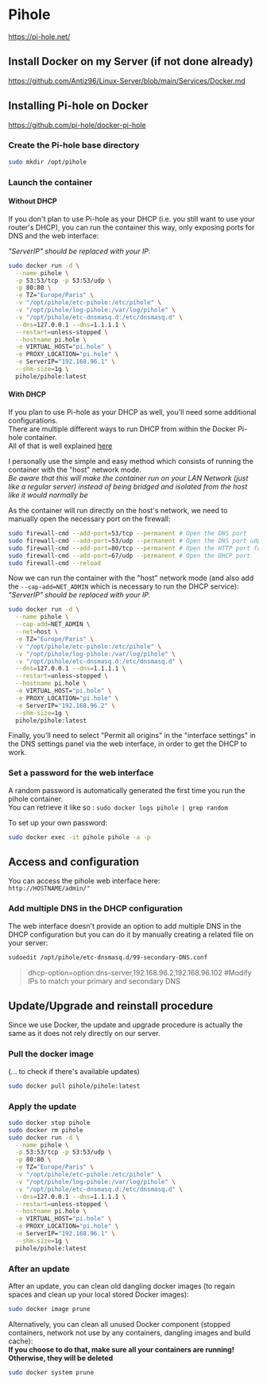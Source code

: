 # Pihole

<https://pi-hole.net/>

## Install Docker on my Server (if not done already)

<https://github.com/Antiz96/Linux-Server/blob/main/Services/Docker.md>

## Installing Pi-hole on Docker

<https://github.com/pi-hole/docker-pi-hole>

### Create the Pi-hole base directory

```bash
sudo mkdir /opt/pihole
```

### Launch the container

#### Without DHCP

If you don't plan to use Pi-hole as your DHCP (i.e. you still want to use your router's DHCP), you can run the container this way, only exposing ports for DNS and the web interface:

*"ServerIP" should be replaced with your IP.*

```bash
sudo docker run -d \
  --name pihole \
  -p 53:53/tcp -p 53:53/udp \
  -p 80:80 \
  -e TZ="Europe/Paris" \
  -v "/opt/pihole/etc-pihole:/etc/pihole" \
  -v "/opt/pihole/log-pihole:/var/log/pihole" \
  -v "/opt/pihole/etc-dnsmasq.d:/etc/dnsmasq.d" \
  --dns=127.0.0.1 --dns=1.1.1.1 \
  --restart=unless-stopped \
  --hostname pi.hole \
  -e VIRTUAL_HOST="pi.hole" \
  -e PROXY_LOCATION="pi.hole" \
  -e ServerIP="192.168.96.1" \
  --shm-size=1g \
  pihole/pihole:latest
```

#### With DHCP

If you plan to use Pi-hole as your DHCP as well, you'll need some additional configurations.  
There are multiple different ways to run DHCP from within the Docker Pi-hole container.  
All of that is well explained [here](https://docs.pi-hole.net/docker/dhcp/)

I personally use the simple and easy method which consists of running the container with the "host" network mode.  
*Be aware that this will make the container run on your LAN Network (just like a regular server) instead of being bridged and isolated from the host like it would normally be*

As the container will run directly on the host's network, we need to manually open the necessary port on the firewall:

```bash
sudo firewall-cmd --add-port=53/tcp --permanent # Open the DNS port
sudo firewall-cmd --add-port=53/udp --permanent # Open the DNS port udp
sudo firewall-cmd --add-port=80/tcp --permanent # Open the HTTP port for the web interface
sudo firewall-cmd --add-port=67/udp --permanent # Open the DHCP port
sudo firewall-cmd --reload
```

Now we can run the container with the "host" network mode (and also add the `--cap-add=NET_ADMIN` which is necessary to run the DHCP service):  
*"ServerIP" should be replaced with your IP.*

```bash
sudo docker run -d \
  --name pihole \
  --cap-add=NET_ADMIN \
  --net=host \
  -e TZ="Europe/Paris" \
  -v "/opt/pihole/etc-pihole:/etc/pihole" \
  -v "/opt/pihole/log-pihole:/var/log/pihole" \
  -v "/opt/pihole/etc-dnsmasq.d:/etc/dnsmasq.d" \
  --dns=127.0.0.1 --dns=1.1.1.1 \
  --restart=unless-stopped \
  --hostname pi.hole \
  -e VIRTUAL_HOST="pi.hole" \
  -e PROXY_LOCATION="pi.hole" \
  -e ServerIP="192.168.96.2" \
  --shm-size=1g \
  pihole/pihole:latest
```

Finally, you'll need to select "Permit all origins" in the "interface settings" in the DNS settings panel via the web interface, in order to get the DHCP to work.

### Set a password for the web interface

A random password is automatically generated the first time you run the pihole container.  
You can retrieve it like so : `sudo docker logs pihole | grep random`

To set up your own password:

```bash
sudo docker exec -it pihole pihole -a -p
```

## Access and configuration

You can access the pihole web interface here:  
`http://HOSTNAME/admin/"`

### Add multiple DNS in the DHCP configuration

The web interface doesn't provide an option to add multiple DNS in the DHCP configuration but you can do it by manually creating a related file on your server:

```bash
sudoedit /opt/pihole/etc-dnsmasq.d/99-secondary-DNS.conf
```

> dhcp-option=option:dns-server,192.168.96.2,192.168.96.102 #Modify IPs to match your primary and secondary DNS

## Update/Upgrade and reinstall procedure

Since we use Docker, the update and upgrade procedure is actually the same as it does not rely directly on our server.

### Pull the docker image

(... to check if there's available updates)

```bash
sudo docker pull pihole/pihole:latest
```

### Apply the update

```bash
sudo docker stop pihole
sudo docker rm pihole
sudo docker run -d \
  --name pihole \
  -p 53:53/tcp -p 53:53/udp \
  -p 80:80 \
  -e TZ="Europe/Paris" \
  -v "/opt/pihole/etc-pihole:/etc/pihole" \
  -v "/opt/pihole/log-pihole:/var/log/pihole" \
  -v "/opt/pihole/etc-dnsmasq.d:/etc/dnsmasq.d" \
  --dns=127.0.0.1 --dns=1.1.1.1 \
  --restart=unless-stopped \
  --hostname pi.hole \
  -e VIRTUAL_HOST="pi.hole" \
  -e PROXY_LOCATION="pi.hole" \
  -e ServerIP="192.168.96.1" \
  --shm-size=1g \
  pihole/pihole:latest
```

### After an update

After an update, you can clean old dangling docker images (to regain spaces and clean up your local stored Docker images):

```bash
sudo docker image prune
```

Alternatively, you can clean all unused Docker component (stopped containers, network not use by any containers, dangling images and build cache):  
**If you choose to do that, make sure all your containers are running! Otherwise, they will be deleted**

```bash
sudo docker system prune
```
